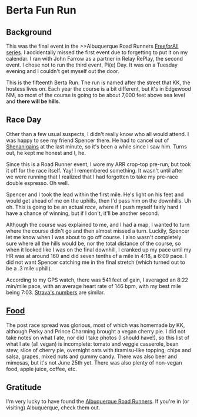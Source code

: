 # Berta Fun Run

## Background

This was the final event in the >>Albuquerque Road Runners
[Free<i>for</i>All
series](https://www.abqroadrunners.com/fun-runs-freeforall.html).  I
accidentally missed the first event due to forgetting to put it on my
calendar.  I ran with John Farrow as a partner in Relay RePlay, the
second event.  I chose not to run the third event, Pi(e) Day. It was
on a Tuesday evening and I couldn't get myself out the door.

This is the fifteenth Berta Run. The run is named after the street
that KK, the hostess lives on.  Each year the course is a bit different, but
it's in Edgewood NM, so most of the course is going to be about 7,000
feet above sea level and **there will be hills**.

## Race Day

Other than a few usual suspects, I didn't really know who all would
attend.  I was happy to see my friend Spencer there.  He had to cancel
out of [Shenanigains](shenanigains.md) at the last minute, so it's been
a while since I saw him.  Turns out, he kept me honest and I, he.

Since this is a Road Runner event, I wore my ARR crop-top pre-run, but
took it off for the race itself.  Yay! I remembered something.  It
wasn't until after we were running that I realized that I had
forgotten to take my pre-race double espresso.  Oh well.

Spencer and I took the lead within the first mile. He's light on his
feet and would get ahead of me on the uphills, then I'd pass him on
the downhills.  Uh oh. This is going to be an actual _race_, where if
I push myself fairly hard I have a chance of winning, but if I don't,
it'll be another second.

Although the course was explained to me, and I had a map, I wanted to
turn where the course didn't go and then almost missed a turn.
Luckily, Spencer let me know when I was about to go off course.  I
also wasn't completely sure where all the hills would be, nor the
total distance of the course, so when it looked like I was on the
final downhill, I cranked up my pace until my HR was at around 160 and
did seven tenths of a mile in 4:18, a 6:09 pace.  I did not want
Spencer catching me in the final stretch (which turned out to be a .3
mile uphill).

According to my GPS watch, there was 541 feet of gain, I averaged an
8:22 min/mile pace, with an average heart rate of 146 bpm, with my
best mile being 7:03.  [Strava's
numbers](https://www.strava.com/activities/8814457349) are similar.

## [Food](https://www.youtube.com/watch?v=ly7PONiKGUs)

The post race spread was glorious, most of which was homemade by KK,
although Perky and Prince Charming brought a vegan cherry pie. I did
not take notes on what I ate, nor did I take photos (I should have!),
so this list of what I ate (all vegan) is incomplete: tomato and
veggie casserole, bean stew, slice of cherry pie, overnight oats with
tiramisu-like topping, chips and salsa, grapes, mixed nuts and gummy
candy.  There was also beer and mimosas, but it's not June 25th yet.
There was also plenty of non-vegan food, apple juice, coffee, etc.

## Gratitude

I'm very lucky to have found the [Albuquerque Road
Runners](https://www.abqroadrunners.com/).  If you're in (or visiting)
Albuquerque, check them out.
